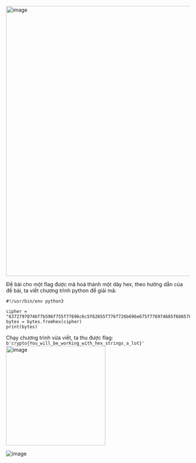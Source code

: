 <img width="738" alt="image" src="https://github.com/Vanmaxohp/EHC_Challenge_CryptoHack/assets/90485791/e38bb997-049e-4952-808d-30ab2756f74f">

Đề bài cho một flag được mã hoá thành một dãy hex, theo hướng dẫn của đề bài, ta viết chương trình python để giải mã:
```
#!/usr/bin/env python3

cipher = "63727970746f7b596f755f77696c6c5f62655f776f726b696e675f776974685f6865785f737472696e67735f615f6c6f747d"
bytes = bytes.fromhex(cipher)
print(bytes)
```
Chạy chương trình vừa viết, ta thu được flag: `b'crypto{You_will_be_working_with_hex_strings_a_lot}'`
<img width="272" alt="image" src="https://github.com/Vanmaxohp/EHC_Challenge_CryptoHack/assets/90485791/b2fdaeb2-224b-4c51-ad3e-fb5ef803bd83">




![image](https://github.com/Vanmaxohp/EHC_Challenge_CryptoHack/assets/90485791/2433ae93-8111-4806-9a7f-94db6ad6cc37)
